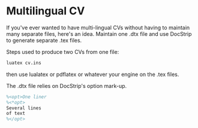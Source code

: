 # Multilingual CV

If you've ever wanted to have multi-lingual CVs without having to maintain many separate files, here's an idea.  Maintain one .dtx file and use DocStrip to generate separate .tex files.

Steps used to produce two CVs from one file:

```bash
luatex cv.ins
```

then use lualatex or pdflatex or whatever your engine on the .tex files.

The .dtx file relies on DocStrip's option mark-up.

```latex
%<opt>One liner
%<*opt>
Several lines
of text
%</opt>
```